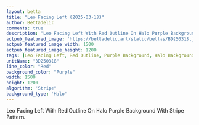 ```yaml
---
layout: betta
title: "Leo Facing Left (2025-03-18)"
author: Bettadelic
comments: true
description: "Leo Facing Left With Red Outline On Halo Purple Background With Stripe Pattern."
actpub_featured_image: "https://bettadelic.art/static/bettas/BD250318.jpg"
actpub_featured_image_width: 1500
actpub_featured_image_height: 1200
tags: [Leo Facing Left, Red Outline, Purple Background, Halo Background Pattern, Stripe Pattern, March 2025]
unitName: "BD250318"
line_color: "Red"
background_color: "Purple"
width: 1500
height: 1200
algorithm: "Stripe"
background_type: "Halo"
---
```


Leo Facing Left With Red Outline On Halo Purple Background With Stripe Pattern.
